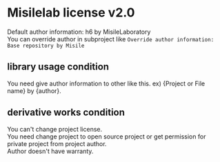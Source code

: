 # Misilelab license v2.0

Default author information: h6 by MisileLaboratory  
You can override author in subproject like `Override author information: Base repository by Misile`

## library usage condition

You need give author information to other like this. ex) {Project or File name} by {author}.

## derivative works condition

You can't change project license.  
You need change project to open source project or get permission for private project from project author.  
Author doesn't have warranty.  
